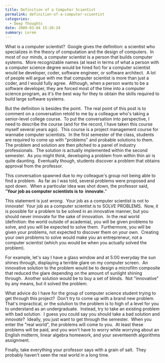 ```yaml
---
title: Definition of a Computer Scientist
permalink: definition-of-a-computer-scientist
categories:
  - Deep Thoughts
date: 2009-03-04 15:26:24
summary: Lorem
---
```


What is a computer scientist?  Google gives the definition: a scientist who specializes in the theory of computation and the design of computers.  In most of our minds, a computer scientist is a person that builds computer systems.  More recognizable names (at least in terms of what a person with a computer science degree would be hired for) for a computer scientist would be developer, coder, software engineer, or software architect.  A lot of people will argue with me that computer scientist is more than just a coder, and I would fully agree.  Although, when a person wants to be a software developer, they are forced most of the time into a computer science program, as it's the best way for they to obtain the skills required to build large software systems.

But the definition is besides the point.  The real point of this post is to comment on a conversation retold to me by a colleague who's taking a senior-level college course.  To put the conversation into perspective, I need to describe the course (and for the record, I have taken this course myself several years ago).  This course is a project management course for wannabe computer scientists.  In the first semester of the class, students are required to come up with "problems" and probable solutions to them.  The problem and solution are then pitched to a panel of industry professionals.  The solution is actually implemented within the second semester.  As you might think, developing a problem from within thin air is quite daunting.  Eventually though, students discover a problem that obtains approval from the professor.

This conversation spawned due to my colleague's group not being able to find a problem.  As far as I was told, several problems were proposed and spot down.  When a particular idea was shot down, the professor said, "<strong>Your job as computer scientists is to  innovate.</strong>"

This statement is just *wrong*.  Your job as a computer scientist is not to innovate!  Your job as a computer scientist is to SOLVE PROBLEMS.  Now, it is possible for a problem to be solved in an innovative manner, but you should never innovate for the sake of innovation.  In the real world (definition: the world outside of academia), you will be given problems to solve, and you will be expected to solve them.  Furthermore, you will be given your problems, not expected to discover them on your own.  Creating your own problems to solve would make you an entrepreneur, not a computer scientist (which you would be when you actually solved the problem).

For example, let's say I have a glass window and at 5:00 everyday the sun shines through, displaying a terrible glare on my computer screen.  An innovative solution to the problem would be to design a microfilm composite that reduced the glare depending on the amount of sunlight shining through.  Another solution would be to buy a set of blinds.  Not "innovative" by any means, but it solved the problem.

What advice do I have for the group of computer science student trying to get through this project?  Don't try to come up with a brand new problem.  That's impractical, or the solution to the problem is to high of a level for you to understand as an undergraduate.  Instead, try to take an existing problem with bad solution.  I guess you could say you should take a bad solution and *innovate*?  Ideally, you just want to get through the semester.  When you enter the "real world", the problems will come to you.  At least these problems will be paid, and you won't have to worry while worrying about an English midterm, linear algebra homework, and your seventeenth algorithms assignment.

Finally, take everything your professor says with a grain of salt.  They probably haven't seen the real world in a long time.